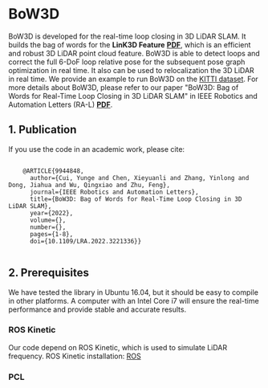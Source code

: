 # BoW3D
BoW3D is developed for the real-time loop closing in 3D LiDAR SLAM. It builds the bag of words for the **LinK3D Feature** **[PDF](https://arxiv.org/pdf/2206.05927.pdf)**, which is an efficient and robust 3D LiDAR point cloud feature. BoW3D is able to detect loops and correct the full 6-DoF loop relative pose for the subsequent pose graph optimization in real time. It also can be used to relocalization the 3D LiDAR in real time. We provide an example to run BoW3D on the [KITTI dataset](https://www.cvlibs.net/datasets/kitti/eval_odometry.php). For more details about BoW3D, please refer to our paper "BoW3D: Bag of Words for Real-Time Loop Closing in 3D LiDAR SLAM" in IEEE Robotics and Automation Letters (RA-L) **[PDF](https://arxiv.org/pdf/2208.07473.pdf)**.

## 1. Publication
If you use the code in an academic work, please cite:
<pre><code class="language-css">
    @ARTICLE{9944848,
      author={Cui, Yunge and Chen, Xieyuanli and Zhang, Yinlong and Dong, Jiahua and Wu, Qingxiao and Zhu, Feng},
      journal={IEEE Robotics and Automation Letters}, 
      title={BoW3D: Bag of Words for Real-Time Loop Closing in 3D LiDAR SLAM}, 
      year={2022},
      volume={},
      number={},
      pages={1-8},
      doi={10.1109/LRA.2022.3221336}}
    </code></pre>

## 2. Prerequisites
We have tested the library in Ubuntu 16.04, but it should be easy to compile in other platforms. A computer with an Intel Core i7 will ensure the real-time performance and provide stable and accurate results.

### ROS Kinetic 
Our code depend on ROS Kinetic, which is used to simulate LiDAR frequency. 
ROS Kinetic installation: [ROS](http://wiki.ros.org/kinetic/Installation/Ubuntu)

### PCL

